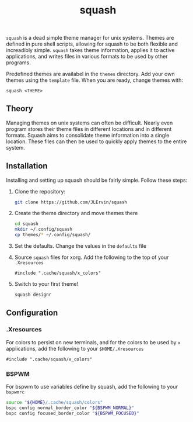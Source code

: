 <div align='center'>
    <h1>squash</h1><br>
</div>

`squash` is a dead simple theme manager for unix systems.
Themes are defined in pure shell scripts, allowing for squash to be both flexible and increadibly simple. 
`squash` takes theme information, applies it to active applications,
and writes files in various formats to be used by other programs. 

Predefined themes are availabel in the `themes` directory. 
Add your own themes using the `template` file.
When you are ready, change themes with: 
```
squash <THEME>
```

## Theory

Managing themes on unix systems can often be difficult. 
Nearly even program stores their theme files in different locations
and in different formats. 
Squash aims to consolidate theme information into a single location. 
These files can then be used to quickly apply themes to the entire system.

## Installation

Installing and setting up squash should be fairly simple. Follow these steps:

1) Clone the repository:
    ```bash
    git clone https://github.com/JLErvin/squash
    ```

2) Create the theme directory and move themes there
    ```bash
    cd squash
    mkdir ~/.config/squash
    cp themes/* ~/.config/squash/
    ```

3) Set the defaults. Change the values in the `defaults` file

4) Source `squash` files for xorg. Add the following to the top of your `.Xresources`
    ```xdefaults
    #include ".cache/squash/x_colors"
    ```

5) Switch to your first theme!
    ```bash
    squash designr
    ```

## Configuration

### .Xresources

For colors to persist on new terminals, and for the colors to be used by `x` applications, 
add the following to your `$HOME/.Xresources`

```xdefaults
#include ".cache/squash/x_colors"
```

### BSPWM

For bspwm to use variables define by squash, add the following to your `bspwmrc`

```bash
source "${HOME}/.cache/squash/colors"
bspc config normal_border_color "${BSPWM_NORMAL}"
bspc config focused_border_color "${BSPWM_FOCUSED}"
```
